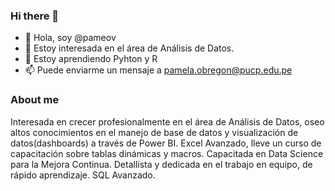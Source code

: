 ### Hi there 👋

- 👋 Hola, soy @pameov
- 👀 Estoy interesada en el área de Análisis de Datos.
- 🌱 Estoy aprendiendo Pyhton y R
- 📫 Puede enviarme un mensaje a pamela.obregon@pucp.edu.pe

### About me
Interesada en crecer profesionalmente en el área de Análisis de Datos, oseo altos conocimientos en el manejo de base de datos y visualización de datos(dashboards) a través de Power BI. Excel Avanzado, lleve un curso de capacitación sobre tablas dinámicas y macros. Capacitada en Data Science para la Mejora Continua. Detallista y dedicada en el trabajo en equipo, de rápido aprendizaje. SQL Avanzado.
